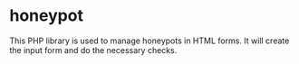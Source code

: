 # honeypot
This PHP library is used to manage honeypots in HTML forms. It will create the input form and do the necessary checks. 

